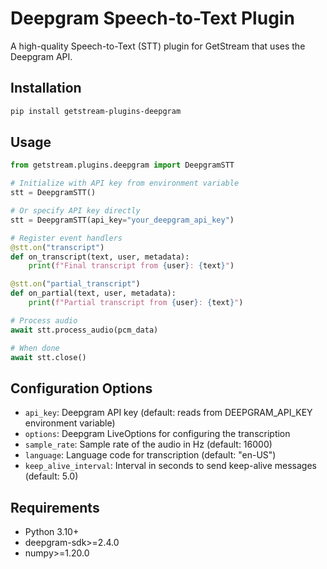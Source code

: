 # Deepgram Speech-to-Text Plugin

A high-quality Speech-to-Text (STT) plugin for GetStream that uses the Deepgram API.

## Installation

```bash
pip install getstream-plugins-deepgram
```

## Usage

```python
from getstream.plugins.deepgram import DeepgramSTT

# Initialize with API key from environment variable
stt = DeepgramSTT()

# Or specify API key directly
stt = DeepgramSTT(api_key="your_deepgram_api_key")

# Register event handlers
@stt.on("transcript")
def on_transcript(text, user, metadata):
    print(f"Final transcript from {user}: {text}")

@stt.on("partial_transcript")
def on_partial(text, user, metadata):
    print(f"Partial transcript from {user}: {text}")

# Process audio
await stt.process_audio(pcm_data)

# When done
await stt.close()
```

## Configuration Options

- `api_key`: Deepgram API key (default: reads from DEEPGRAM_API_KEY environment variable)
- `options`: Deepgram LiveOptions for configuring the transcription
- `sample_rate`: Sample rate of the audio in Hz (default: 16000)
- `language`: Language code for transcription (default: "en-US")
- `keep_alive_interval`: Interval in seconds to send keep-alive messages (default: 5.0)

## Requirements

- Python 3.10+
- deepgram-sdk>=2.4.0
- numpy>=1.20.0
